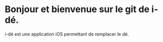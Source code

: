 # Bonjour et bienvenue sur le git de i-dé.
 i-dé est une application iOS permettant de remplacer le dé.